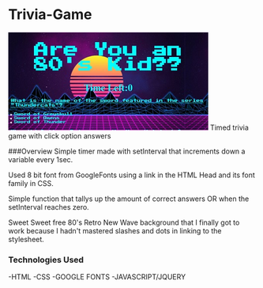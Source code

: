 # Trivia-Game
![Trivia-Game](assets/images/80sThumb.jpg)
Timed trivia game with click option answers

###Overview
Simple timer made with setInterval that increments down a variable every 1sec.

Used 8 bit font from GoogleFonts using a link in the HTML Head and its font family in CSS.

Simple function that tallys up the amount of correct answers OR when the setInterval reaches zero.

Sweet Sweet free 80's Retro New Wave background that I finally got to work because I hadn't mastered slashes and dots in linking to the stylesheet.

### Technologies Used
-HTML
-CSS
-GOOGLE FONTS
-JAVASCRIPT/JQUERY